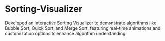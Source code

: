 # Sorting-Visualizer
Developed an interactive Sorting Visualizer to demonstrate algorithms like Bubble Sort, Quick Sort, and Merge Sort, featuring real-time animations and customization options to enhance algorithm understanding.
